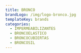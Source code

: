 ```yaml
---
title: BRONCO
brandLogo: /img/logo-bronco.jpg
templateKey: brands
categories:
  - IMPERMEABILIZANTES		
  - BRONCOELASTICO		
  - BRONCOCUBIERTAS 		
  - BRONCOSIL
---
```

